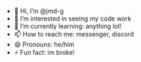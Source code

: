 - 👋 Hi, I’m @jmd-g
- 👀 I’m interested in seeing my code work
- 🌱 I’m currently learning: anything lol!
- 📫 How to reach me: messenger, discord
- 😄 Pronouns: he/him
- ⚡ Fun fact: im broke!

<!---
jmd-g/jmd-g is a ✨ special ✨ repository because its `README.md` (this file) appears on your GitHub profile.
You can click the Preview link to take a look at your changes.
--->
